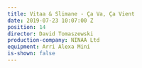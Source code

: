 ```yaml
---
title: Vitaa & Slimane - Ça Va, Ça Vient
date: 2019-07-23 10:07:00 Z
position: 14
director: David Tomaszewski
production-company: NINAA Ltd
equipment: Arri Alexa Mini
is-shown: false
---
```


